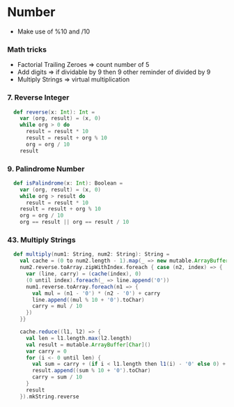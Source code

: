 # Number
* Make use of %10 and /10 

### Math tricks
  * Factorial Trailing Zeroes => count number of 5
  * Add digits => if dividable by 9 then 9 other reminder of divided by 9
  * Multiply Strings => virtual multiplication

### 7. Reverse Integer
```scala
  def reverse(x: Int): Int =
    var (org, result) = (x, 0)
    while org > 0 do
      result = result * 10
      result = result + org % 10
      org = org / 10
    result
```

### 9. Palindrome Number
```scala
  def isPalindrome(x: Int): Boolean =
    var (org, result) = (x, 0)
    while org > result do
      result = result * 10
    result = result + org % 10
    org = org / 10
    org == result || org == result / 10
```

### 43. Multiply Strings
```scala
  def multiply(num1: String, num2: String): String =
    val cache = (0 to num2.length - 1).map(_ => new mutable.ArrayBuffer[Char]()).toArray
    num2.reverse.toArray.zipWithIndex.foreach { case (n2, index) => {
      var (line, carry) = (cache(index), 0)
      (0 until index).foreach(_ => line.append('0'))
      num1.reverse.toArray.foreach(n1 => {
        val mul = (n1 - '0') * (n2 - '0') + carry
        line.append((mul % 10 + '0').toChar)
        carry = mul / 10
      })
    }}

    cache.reduce((l1, l2) => {
      val len = l1.length.max(l2.length)
      val result = mutable.ArrayBuffer[Char]()
      var carry = 0
      for (i <- 0 until len) {
        val sum = carry + (if i < l1.length then l1(i) - '0' else 0) + (if i < l2.length then l2(i) - '0' else 0)
        result.append((sum % 10 + '0').toChar)
        carry = sum / 10
      }
      result
    }).mkString.reverse
```